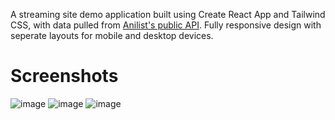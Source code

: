 A streaming site demo application built using Create React App and Tailwind CSS, with data pulled from [Anilist's public API](https://docs.anilist.co/). Fully responsive design with seperate layouts for mobile and desktop devices.

# Screenshots
![image](https://github.com/user-attachments/assets/9ba71a37-7b3d-498e-9663-56391b1723fe)
![image](https://github.com/user-attachments/assets/cc71efb8-4392-4395-b188-c5ec1814c031)
![image](https://github.com/user-attachments/assets/c233c022-2b8f-4284-aa74-c4d5635b7613)


